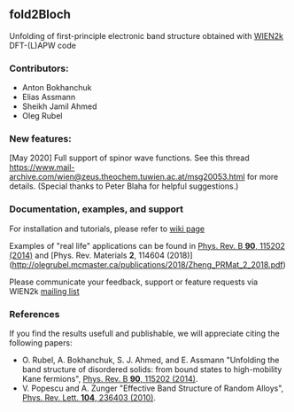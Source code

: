 ## fold2Bloch

Unfolding of first-principle electronic band structure obtained with [WIEN2k](http://www.wien2k.at) DFT-(L)APW code

### Contributors:
* Anton Bokhanchuk
* Elias Assmann
* Sheikh Jamil Ahmed
* Oleg Rubel

### New features:
[May 2020] Full support of spinor wave functions. See this thread https://www.mail-archive.com/wien@zeus.theochem.tuwien.ac.at/msg20053.html for more details. (Special thanks to Peter Blaha for helpful suggestions.)

### Documentation, examples, and support

For installation and tutorials, please refer to [wiki page](https://github.com/rubel75/fold2Bloch/wiki)

Examples of "real life" applications can be found in [Phys. Rev. B **90**, 115202 (2014)](http://olegrubel.mcmaster.ca/publications/2014/Rubel_PRB_90_115202.pdf) and [Phys. Rev. Materials **2**, 114604 (2018)] (http://olegrubel.mcmaster.ca/publications/2018/Zheng_PRMat_2_2018.pdf)

Please communicate your feedback, support or feature requests via WIEN2k [mailing list](http://www.wien2k.at/reg_user/mailing_list)

### References
If you find the results usefull and publishable, we will appreciate citing the following papers:
* O. Rubel, A. Bokhanchuk, S. J. Ahmed, and E. Assmann "Unfolding the band structure of disordered solids: from bound states to high-mobility Kane fermions", [Phys. Rev. B **90**, 115202 (2014)](http://olegrubel.mcmaster.ca/publications/2014/Rubel_PRB_90_115202.pdf).
* V. Popescu and A. Zunger "Effective Band Structure of Random Alloys", [Phys. Rev. Lett. **104**, 236403 (2010)](https://journals.aps.org/prl/abstract/10.1103/PhysRevLett.104.236403).
